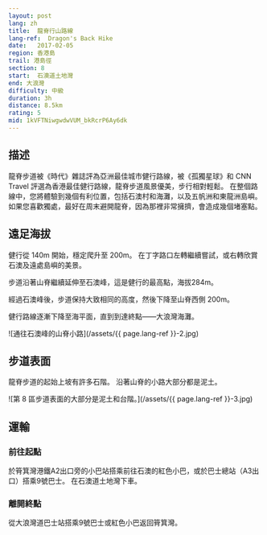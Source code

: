 ```yaml
---
layout: post
lang: zh
title:  龍脊行山路線
lang-ref:  Dragon's Back Hike
date:   2017-02-05
region: 香港島
trail: 港島徑
section: 8
start: 	石澳道土地灣
end: 大浪灣
difficulty: 中級
duration: 3h
distance: 8.5km
rating: 5
mid: 1kVFTNiwgwdwVUM_bkRcrP6Ay6dk
---
```

## 描述

龍脊步道被《時代》雜誌評為亞洲最佳城市健行路線，被《孤獨星球》和 CNN Travel 評選為香港最佳健行路線，龍脊步道風景優美，步行相對輕鬆。 在整個路線中，您將體驗到幾個有利位置，包括石澳村和海灘，以及五帆洲和東龍洲島嶼。 如果您喜歡獨處，最好在周末避開龍脊，因為那裡非常擁擠，會造成幾個堵塞點。

## 遠足海拔

健行從 140m 開始，穩定爬升至 200m。 在丁字路口左轉繼續嘗試，或右轉欣賞石澳及遠處島嶼的美景。

步道沿著山脊繼續延伸至石澳峰，這是健行的最高點，海拔284m。

經過石澳峰後，步道保持大致相同的高度，然後下降至山脊西側 200m。

健行路線逐漸下降至海平面，直到到達終點——大浪灣海灘。

![通往石澳峰的山脊小路](/assets/{{ page.lang-ref }}-2.jpg)

## 步道表面

龍脊步道的起始上坡有許多石階。 沿著山脊的小路大部分都是泥土。

![第 8 區步道表面的大部分是泥土和台階。](/assets/{{ page.lang-ref }}-3.jpg)

## 運輸

### 前往起點

於筲箕灣港鐵A2出口旁的小巴站搭乘前往石澳的紅色小巴，或於巴士總站（A3出口）搭乘9號巴士。 在石澳道土地灣下車。

### 離開終點

從大浪灣道巴士站搭乘9號巴士或紅色小巴返回筲箕灣。